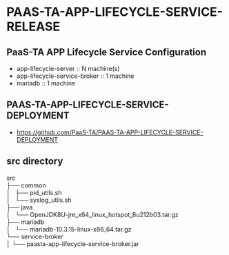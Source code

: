 # PAAS-TA-APP-LIFECYCLE-SERVICE-RELEASE

## PaaS-TA APP Lifecycle Service Configuration
- app-lifecycle-server :: N machine(s)
- app-lifecycle-service-broker :: 1 machine
- mariadb :: 1 machine

## PAAS-TA-APP-LIFECYCLE-SERVICE-DEPLOYMENT
- https://github.com/PaaS-TA/PAAS-TA-APP-LIFECYCLE-SERVICE-DEPLOYMENT

## src directory
src  
    ├── common  
    │   ├── pid_utils.sh  
    │   └── syslog_utils.sh  
    ├── java  
    │   └── OpenJDK8U-jre_x64_linux_hotspot_8u212b03.tar.gz  
    ├── mariadb  
    │   └── mariadb-10.3.15-linux-x86_64.tar.gz  
    └── service-broker  
    │   └── paasta-app-lifecycle-service-broker.jar  
    
